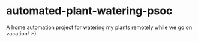 # automated-plant-watering-psoc
A home automation project for watering my plants remotely while we go on vacation! :-)
